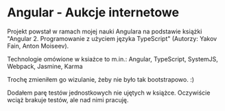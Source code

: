 # Angular - Aukcje internetowe
Projekt powstał w ramach mojej nauki Angulara na podstawie książki "Angular 2. Programowanie z użyciem języka TypeScript" (Autorzy: Yakov Fain, Anton Moiseev).

Technologie omówione w ksiażce to m.in.: Angular, TypeScript, SystemJS, Webpack, Jasmine, Karma

Trochę zmieniłem go wizulanie, żeby nie było tak bootstrapowo. :)

Dodałem parę testów jednostkowych nie ujętych w książce. Oczywiście wciąż brakuje testów, ale nad nimi pracuję.

